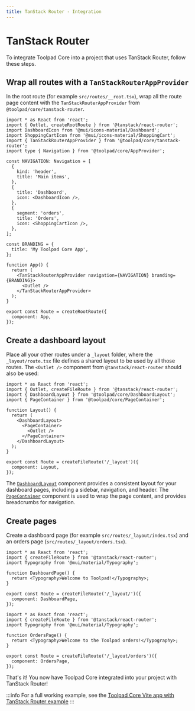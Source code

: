 ```yaml
---
title: TanStack Router - Integration
---
```


# TanStack Router

<p class="description">To integrate Toolpad Core into a project that uses TanStack Router, follow these steps.</p>

## Wrap all routes with a `TanStackRouterAppProvider`

In the root route (for example `src/routes/__root.tsx`), wrap all the route page content with the `TanStackRouterAppProvider` from `@toolpad/core/tanstack-router`.

```tsx title="src/routes/__root.tsx"
import * as React from 'react';
import { Outlet, createRootRoute } from '@tanstack/react-router';
import DashboardIcon from '@mui/icons-material/Dashboard';
import ShoppingCartIcon from '@mui/icons-material/ShoppingCart';
import { TanStackRouterAppProvider } from '@toolpad/core/tanstack-router';
import type { Navigation } from '@toolpad/core/AppProvider';

const NAVIGATION: Navigation = [
  {
    kind: 'header',
    title: 'Main items',
  },
  {
    title: 'Dashboard',
    icon: <DashboardIcon />,
  },
  {
    segment: 'orders',
    title: 'Orders',
    icon: <ShoppingCartIcon />,
  },
];

const BRANDING = {
  title: 'My Toolpad Core App',
};

function App() {
  return (
    <TanStackRouterAppProvider navigation={NAVIGATION} branding={BRANDING}>
      <Outlet />
    </TanStackRouterAppProvider>
  );
}

export const Route = createRootRoute({
  component: App,
});
```

## Create a dashboard layout

Place all your other routes under a `_layout` folder, where the `_layout/route.tsx` file defines a shared layout to be used by all those routes. The `<Outlet />` component from `@tanstack/react-router` should also be used:

```tsx title="src/routes/_layout/route.tsx"
import * as React from 'react';
import { Outlet, createFileRoute } from '@tanstack/react-router';
import { DashboardLayout } from '@toolpad/core/DashboardLayout';
import { PageContainer } from '@toolpad/core/PageContainer';

function Layout() {
  return (
    <DashboardLayout>
      <PageContainer>
        <Outlet />
      </PageContainer>
    </DashboardLayout>
  );
}

export const Route = createFileRoute('/_layout')({
  component: Layout,
});
```

The [`DashboardLayout`](/toolpad/core/react-dashboard-layout/) component provides a consistent layout for your dashboard pages, including a sidebar, navigation, and header. The [`PageContainer`](/toolpad/core/react-page-container/) component is used to wrap the page content, and provides breadcrumbs for navigation.

## Create pages

Create a dashboard page (for example `src/routes/_layout/index.tsx`) and an orders page (`src/routes/_layout/orders.tsx`).

```tsx title="src/routes/_layout/index.tsx"
import * as React from 'react';
import { createFileRoute } from '@tanstack/react-router';
import Typography from '@mui/material/Typography';

function DashboardPage() {
  return <Typography>Welcome to Toolpad!</Typography>;
}

export const Route = createFileRoute('/_layout/')({
  component: DashboardPage,
});
```

```tsx title="src/routes/_layout/orders.tsx"
import * as React from 'react';
import { createFileRoute } from '@tanstack/react-router';
import Typography from '@mui/material/Typography';

function OrdersPage() {
  return <Typography>Welcome to the Toolpad orders!</Typography>;
}

export const Route = createFileRoute('/_layout/orders')({
  component: OrdersPage,
});
```

That's it! You now have Toolpad Core integrated into your project with TanStack Router!

:::info
For a full working example, see the [Toolpad Core Vite app with TanStack Router example](https://github.com/mui/toolpad/tree/master/examples/core/vite-tanstack-router/)
:::

